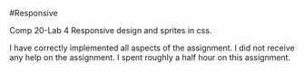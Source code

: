 #Responsive

Comp 20-Lab 4
Responsive design and sprites in css.

I have correctly implemented all aspects of the assignment.
I did not receive any help on the assignment.
I spent roughly a half hour on this assignment.
